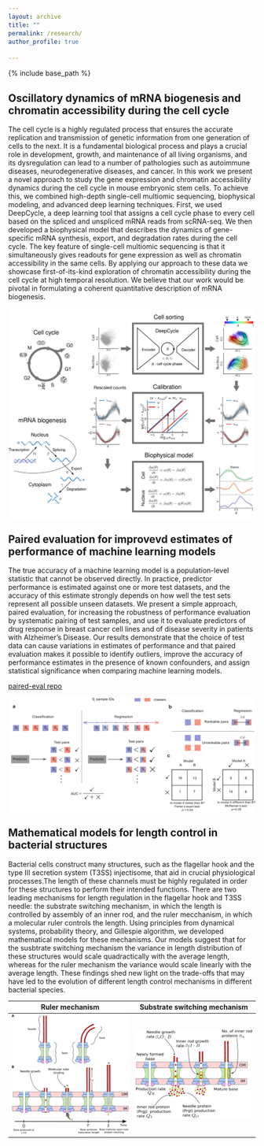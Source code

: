 ```yaml
---
layout: archive
title: ""
permalink: /research/
author_profile: true

---
```


{% include base_path %}

## Oscillatory dynamics of mRNA biogenesis and chromatin accessibility during the cell cycle

The cell cycle is a highly regulated process that ensures the accurate replication and transmission of genetic information from one generation of cells to the next. It is a fundamental biological process and plays a crucial role in development, growth, and maintenance of all living organisms, and its dysregulation can lead to a number of pathologies such as autoimmune diseases, neurodegenerative diseases, and cancer. In this work we present a novel approach to study the gene expression and chromatin accessibility dynamics during the cell cycle in mouse embryonic stem cells. To achieve this, we combined high-depth single-cell multiomic sequencing, biophysical modeling, and advanced deep learning techniques. First, we used DeepCycle, a deep learning tool that assigns a cell cycle phase to every cell based on the spliced and unspliced mRNA reads from scRNA-seq. We then developed a biophysical model that describes the dynamics of gene-specific mRNA synthesis, export, and degradation rates during the cell cycle. The key feature of single-cell multiomic sequencing is that it simultaneously gives readouts for gene expression as well as chromatin accessibility in the same cells. By applying our approach to these data we showcase first-of-its-kind exploration of chromatin accessibility during the cell cycle at high temporal resolution. We believe that our work would be pivotal in formulating a coherent quantitative description of mRNA biogenesis.

<p align="center">
<img src="/files/fouriecc_schematic.png" 
        alt="Picture" 
        width="700" 
        style="display: block; margin: 0 auto" />
</p>

## Paired evaluation for improvevd estimates of performance of machine learning models

The true accuracy of a machine learning model is a population-level statistic that cannot be observed directly. In practice, predictor performance is estimated against one or more test datasets, and the accuracy of this estimate strongly depends on how well the test sets represent all possible unseen datasets. We present a simple approach, paired evaluation, for increasing the robustness of performance evaluation by systematic pairing of test samples, and use it to evaluate predictors of drug response in breast cancer cell lines and of disease severity in patients with Alzheimer’s Disease. Our results demonstrate that the choice of test data can cause variations in estimates of performance and that paired evaluation makes it possible to identify outliers, improve the accuracy of performance estimates in the presence of known confounders, and assign statistical significance when comparing machine learning models.

[paired-eval repo](https://github.com/labsyspharm/paired-eval)
<p align="center">
<img src="/files/lpocv_schematic.png" 
        alt="Picture" 
        width="800" 
        style="display: block; margin: 0 auto" />
</p>

## Mathematical models for length control in bacterial structures

Bacterial cells construct many structures, such as the flagellar hook and the type III secretion system (T3SS) injectisome, that aid in crucial physiological processes.The length of these channels must be highly regulated in order for these structures to perform their intended functions. There are two leading mechanisms for length regulation in the flagellar hook and T3SS needle: the substrate switching mechanism, in which the length is controlled by assembly of an inner rod, and the ruler mecchanism, in which a molecular ruler controls the length. Using principles from dynamical systems, probability theory, and Gillespie algorithm, we developed mathematical models for these mechanisms. Our models suggest that for the susbtrate switching mechanism the variance in length distribution of these structures would scale quadractically with the average length, whereas for the ruler mechanism the variance would scale linearly with the average length. These findings shed new light on the trade-offs that may have led to the evolution of different length control mechanisms in different bacterial species.

| Ruler mechanism | Substrate switching mechanism |
| :-----------------------------------------------------: | :---------------------------------------------: |
| <img src="/files/ruler_model.jpg" width="500"/> | <img src="/files/substrate_switching.png" width="500"/> |


